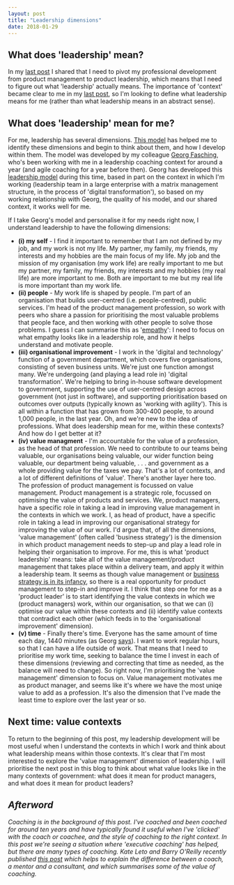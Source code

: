 ```yaml
---
layout: post
title: "Leadership dimensions"
date: 2018-01-29
---
```


## What does 'leadership' mean?

In my [last post](http://scottcolfer.com/2018/01/12/leadership.html) I shared that I need to pivot my professional development from product management to product leadership, which means that I need to figure out what 'leadership' actually means. The importance of 'context' became clear to me in my [last post](http://scottcolfer.com/2018/01/12/leadership.html), so I'm looking to define what leadership means for me (rather than what leadership means in an abstract sense).

## What does 'leadership' mean for me?

For me, leadership has several dimensions. [This model](https://georgfasching.com/introducing-the-prime-leadership-model/) has helped me to identify these dimensions and begin to think about them, and how I develop within them. The model was developed by my colleague [Georg Fasching](https://twitter.com/GeorgFasching), who's been working with me in a leadership coaching context for around a year (and agile coaching for a year before then). Georg has developed this [leadership model](https://georgfasching.com/introducing-the-prime-leadership-model/) during this time, based in part on the context in which I'm working (leadership team in a large enterprise with a matrix management structure, in the process of 'digital transformation'), so based on my working relationship with Georg, the quality of his model, and our shared context, it works well for me.

If I take Georg's model and personalise it for my needs right now, I understand leadership to have the following dimensions:

- **(i) my self** - I find it important to remember that I am not defined by my job, and my work is not my life. My partner, my family, my friends, my interests and my hobbies are the main focus of my life. My job and the mission of my organisation (my work life) are really important to me but my partner, my family, my friends, my interests and my hobbies (my real life) are more important to me. Both are important to me but my real life is more important than my work life.
- **(ii) people** - My work life is shaped by people. I'm part of an organisation that builds user-centred (i.e. people-centred), public services. I'm head of the product management profession, so work with peers who share a passion for prioritising the most valuable problems that people face, and then working with other people to solve those problems. I guess I can summarise this as '[empathy](http://scottcolfer.com/2015/07/23/empathy-and-digital-transformation.html)': I need to focus on what empathy looks like in a leadership role, and how it helps understand and motivate people.
- **(iii) organisational improvement** - I work in the 'digital and technology' function of a government department, which covers five organisations, consisting of seven business units. We're just one function amongst many. We're undergoing (and playing a lead role in) 'digital transformation'. We're helping to bring in-house software development to government, supporting the use of user-centred design across government (not just in software), and supporting prioritisation based on outcomes over outputs (typically known as 'working with agility'). This is all within a function that has grown from 300-400 people, to around 1,000 people, in the last year. Oh, and we're new to the idea of professions. What does leadership mean for me, within these contexts? And how do I get better at it?
- **(iv) value managment** - I'm accountable for the value of a profession, as the head of that profession. We need to contribute to our teams being valuable, our organisations being valuable, our wider function being valuable, our department being valuable, . . . and government as a whole providing value for the taxes we pay. That's a lot of contexts, and a lot of different definitions of 'value'. 
There's another layer here too. The profession of product management is focussed on value management. Product management is a strategic role, focussed on optimising the value of products and services. We, product managers, have a specific role in taking a lead in improving value management in the contexts in which we work. I, as head of product, have a specific role in taking a lead in improving our organisational strategy for improving the value of our work. I'd argue that, of all the dimensions, 'value management' (often called 'business strategy') is the dimension in which product management needs to step-up and play a lead role in helping their organisation to improve. For me, this is what 'product leadership' means: take all of the value management/product management that takes place within a delivery team, and apply it within a leadership team. It seems as though value management or [business strategy is in its infancy](http://scottcolfer.com/2018/01/12/leadership.html), so there is a real opportunity for product management to step-in and improve it. I think that step one for me as a 'product leader' is to start identifying the value contexts in which we (product managers) work, within our organisation, so that we can (i) optimise our value within these contexts and (ii) identify value contexts that contradict each other (which feeds in to the 'organisational improvement' dimension).
- **(v) time** - Finally there's time. Everyone has the same amount of time each day, 1440 minutes (as Georg [says](https://georgfasching.com/introducing-the-prime-leadership-model/)). I want to work regular hours, so that I can have a life outside of work. That means that I need to prioritise my work time, seeking to balance the time I invest in each of these dimensions (reviewing and correcting that time as needed, as the balance will need to change). So right now, I'm prioritising the 'value management' dimension to focus on. Value management motivates me as product manager, and seems like it's where we have the most uniqe value to add as a profession. It's also the dimension that I've made the least time to explore over the last year or so. 

## Next time: value contexts

To return to the beginning of this post, my leadership development will be most useful when I understand the contexts in which I work and think about what leadership means within those contexts. It's clear that I'm most interested to explore the 'value management' dimension of leadership. I will prioritise the next post in this blog to think about what value looks like in the many contexts of government: what does it mean for product managers, and what does it mean for product leaders?

## *Afterword*

*Coaching is in the background of this post. I've coached and been coached for around ten years and have typically found it useful when I've 'clicked' with the coach or coachee, and the style of coaching to the right context. In this post we're seeing a situation where 'executive coaching' has helped, but there are many types of coaching. Kate Leto and Barry O'Reilly recently published [this post](https://medium.com/product-eq/everyone-needs-a-coach-9e317d2d5f76) which helps to explain the difference between a coach, a mentor and a consultant, and which summarises some of the value of coaching.*

